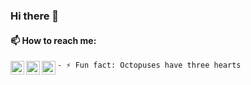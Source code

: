 ### Hi there 👋

#### 📫 How to reach me:

<a href="https://twitter.com/djidja8">
  <img align="left" alt="Srdjan's Twitter" width="22px" src="https://cdn.jsdelivr.net/npm/simple-icons@v3/icons/twitter.svg" />
</a>
<a href="https://www.linkedin.com/in/ssrdjan/">
  <img align="left" alt="Srdjan's Linkdein" width="22px" src="https://cdn.jsdelivr.net/npm/simple-icons@v3/icons/linkedin.svg" />
</a>
<a href="https://github.com/srdjan">
  <img align="left" alt="Srdjan's Github" width="22px" src="https://cdn.jsdelivr.net/npm/simple-icons@v3/icons/github.svg" />
</a>

```
- ⚡ Fun fact: Octopuses have three hearts
```
